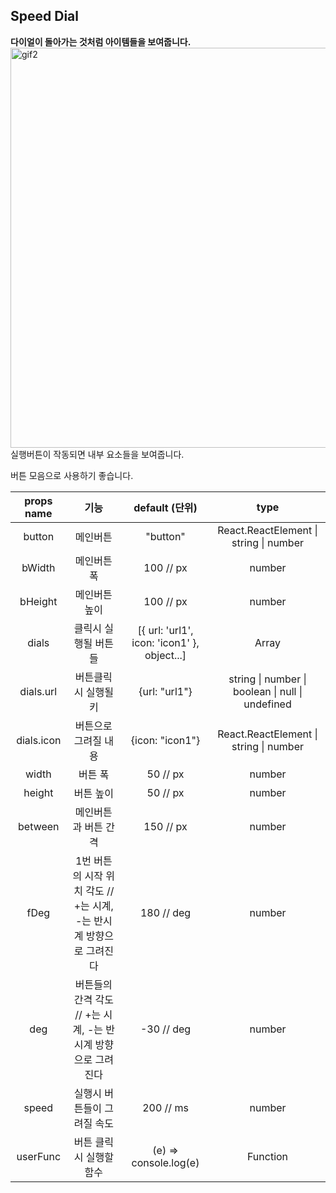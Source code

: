  ## Speed Dial

**다이얼이 돌아가는 것처럼 아이템들을 보여줍니다.**
<br>
<img width="640" alt="gif2" src="https://user-images.githubusercontent.com/50945715/90135326-7a59af00-ddad-11ea-974b-7cad8ecfbce5.gif">
<br>
실행버튼이 작동되면 내부 요소들을 보여줍니다.

버튼 모음으로 사용하기 좋습니다.

| props name |                             기능                             |               default (단위)                |                       type                       |
| :--------: | :----------------------------------------------------------: | :-----------------------------------------: | :----------------------------------------------: |
|   button   |                           메인버튼                           |                  "button"                   |      React.ReactElement \| string \| number      |
|   bWidth   |                         메인버튼 폭                          |                  100 // px                  |                      number                      |
|  bHeight   |                        메인버튼 높이                         |                  100 // px                  |                      number                      |
|   dials    |                     클릭시 실행될 버튼들                     | [{ url: 'url1', icon: 'icon1' }, object...] |                      Array                       |
| dials.url  |                     버튼클릭시 실행될 키                     |                {url: "url1"}                | string \| number \| boolean \| null \| undefined |
| dials.icon |                     버튼으로 그려질 내용                     |               {icon: "icon1"}               |      React.ReactElement \| string \| number      |
|   width    |                           버튼 폭                            |                  50 // px                   |                      number                      |
|   height   |                          버튼 높이                           |                  50 // px                   |                      number                      |
|  between   |                     메인버튼과 버튼 간격                     |                  150 // px                  |                      number                      |
|    fDeg    | 1번 버튼의 시작 위치 각도 // +는 시계, -는 반시계 방향으로 그려진다 |                 180 // deg                  |                      number                      |
|    deg     | 버튼들의 간격 각도 // +는 시계, -는 반시계 방향으로 그려진다 |                 -30 // deg                  |                      number                      |
|   speed    |                 실행시 버튼들이 그려질 속도                  |                  200 // ms                  |                      number                      |
|  userFunc  |                   버튼 클릭시 실행할 함수                    |            (e) => console.log(e)            |                     Function                     |

